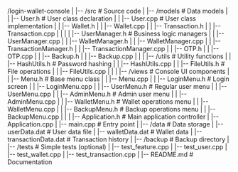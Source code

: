/login-wallet-console
|
|-- /src                      # Source code
|   |-- /models               # Data models
|   |   |-- User.h            # User class declaration
|   |   |-- User.cpp          # User class implementation
|   |   |-- Wallet.h
|   |   |-- Wallet.cpp
|   |   |-- Transaction.h
|   |   |-- Transaction.cpp
|   |
|   |   |-- UserManager.h        # Business logic managers
|   |   |-- UserManager.cpp
|   |   |-- WalletManager.h
|   |   |-- WalletManager.cpp
|   |   |-- TransactionManager.h
|   |   |-- TransactionManager.cpp
|   |   |-- OTP.h
|   |   |-- OTP.cpp
|   |   |-- Backup.h
|   |   |-- Backup.cpp
|   |
|   |-- /utils                # Utility functions
|   |   |-- HashUtils.h       # Password hashing
|   |   |-- HashUtils.cpp
|   |   |-- FileUtils.h       # File operations
|   |   |-- FileUtils.cpp
|   |
|   |-- /views                # Console UI components
|   |   |-- Menu.h            # Base menu class
|   |   |-- Menu.cpp
|   |   |-- LoginMenu.h       # Login screen
|   |   |-- LoginMenu.cpp
|   |   |-- UserMenu.h        # Regular user menu
|   |   |-- UserMenu.cpp
|   |   |-- AdminMenu.h       # Admin user menu
|   |   |-- AdminMenu.cpp
|   |   |-- WalletMenu.h      # Wallet operations menu
|   |   |-- WalletMenu.cpp
|   |   |-- BackupMenu.h      # Backup operations menu
|   |   |-- BackupMenu.cpp
|   |
|   |-- Application.h         # Main application controller
|   |-- Application.cpp
|   |-- main.cpp              # Entry point
|
|-- /data                     # Data storage
|   |-- userData.dat             # User data file
|   |-- walletData.dat           # Wallet data
|   |-- transactionData.dat      # Transaction history
|   |-- /backup               # Backup directory
|
|-- /tests                    # Simple tests (optional)
|   |-- test_feature.cpp
|   |-- test_user.cpp
|   |-- test_wallet.cpp
|   |-- test_transaction.cpp
|
|-- README.md                 # Documentation
